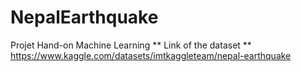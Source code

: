 # NepalEarthquake
Projet Hand-on Machine Learning
** Link of the dataset **
https://www.kaggle.com/datasets/imtkaggleteam/nepal-earthquake
